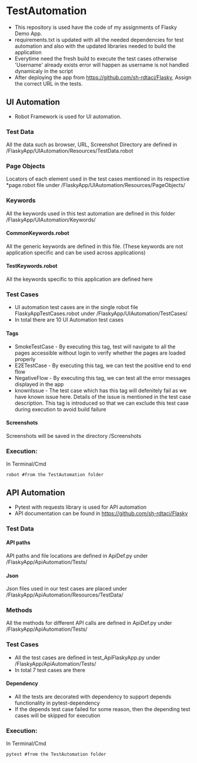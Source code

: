# TestAutomation
- This repository is used have the code of my assignments of Flasky Demo App.
- requirements.txt is updated with all the needed dependencies for test automation and also with the updated libraries needed to build the application
- Everytime need the fresh build to execute the test cases otherwise 'Username' already exists error will happen as username is not handled dynamicaly in the script
- After deploying the app from https://github.com/sh-rdtaci/Flasky, Assign the correct URL in the tests.

## UI Automation
- Robot Framework is used for UI automation.

### Test Data
All the data such as browser, URL, Screenshot Directory are defined in /FlaskyApp/UIAutomation/Resources/TestData.robot
### Page Objects
Locators of each element used in the test cases mentioned in its respective *page.robot file under /FlaskyApp/UIAutomation/Resources/PageObjects/
### Keywords
All the keywords used in this test automation are defined in this folder /FlaskyApp/UIAutomation/Keywords/
#### CommonKeywords.robot
All the generic keywords are defined in this file. (These keywords are not application specific and can be used across applications)
#### TestKeywords.robot
All the keywords specific to this application are defined here 
### Test Cases
  - UI automation test cases are in the single robot file FlaskyAppTestCases.robot under /FlaskyApp/UIAutomation/TestCases/
  - In total there are 10 UI Automation test cases 
#### Tags
- SmokeTestCase - By executing this tag, test will navigate to all the pages accessible without login to verify whether the pages are loaded properly
- E2ETestCase - By executing this tag, we can test the positive end to end flow
- NegativeFlow - By executing this tag, we can test all the error messages displayed in the app
- knownIssue - The test case which has this tag will defenitely fail as we have known issue here. Details of the issue is mentioned in the test case description. This tag is introduced so that we can exclude this test case during execution to avoid build failure
#### Screenshots
Screenshots will be saved in the directory /Screenshots

### Execution:
In Terminal/Cmd
```
robot #from the TestAutomation folder
```

## API Automation
- Pytest with requests library is used for API automation
- API documentation can be found in https://github.com/sh-rdtaci/Flasky
### Test Data
#### API paths
API paths and file locations are defined in ApiDef.py under /FlaskyApp/ApiAutomation/Tests/
#### Json
Json files used in our test cases are placed under /FlaskyApp/ApiAutomation/Resources/TestData/
### Methods
All the methods for different API calls are defined in ApiDef.py under /FlaskyApp/ApiAutomation/Tests/
### Test Cases
- All the test cases are defined in test_ApiFlaskyApp.py under /FlaskyApp/ApiAutomation/Tests/
- In total 7 test cases are there
#### Dependency
- All the tests are decorated with dependency to support depends functionality in pytest-dependency
- If the depends test case failed for some reason, then the depending test cases will be skipped for execution

### Execution:
In Terminal/Cmd
```
pytest #from the TestAutomation folder
```
